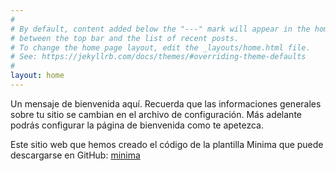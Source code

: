 ```yaml
---
#
# By default, content added below the "---" mark will appear in the home page
# between the top bar and the list of recent posts.
# To change the home page layout, edit the _layouts/home.html file.
# See: https://jekyllrb.com/docs/themes/#overriding-theme-defaults
#
layout: home
---
```


Un mensaje de bienvenida aquí. Recuerda que las informaciones generales sobre tu sitio se cambian en el archivo de configuración. Más adelante podrás configurar la página de bienvenida como te apetezca. 

Este sitio web que hemos creado el código de la plantilla Minima que puede descargarse en GitHub: [minima](https://github.com/jekyll/minima)

